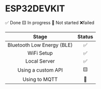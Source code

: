 # ESP32DEVKIT

✅ Done  🟨 In progress  🔳 Not started  ❌failed      
 
| Stage | Status    |
| :---:   | :---: | 
|  Bluetooth Low Energy (BLE) | ✅ |
|  WiFi Setup   | ✅ |
|  Local Server   | ✅ |
|  Using a custom API  | 🟨 |
|  Using to MQTT  | 🔳 |
